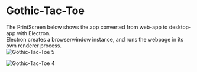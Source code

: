# Gothic-Tac-Toe

The PrintScreen below shows the app converted from web-app to desktop-app with Electron.<br>
Electron creates a browserwindow instance, and runs the webpage in its own renderer process.<br>
![Gothic-Tac-Toe 5](https://user-images.githubusercontent.com/38325801/82140577-094b3f80-9830-11ea-8b9e-b4e6864e5ffa.jpg)<p>

![Gothic-Tac-Toe 4](https://user-images.githubusercontent.com/38325801/82140242-c9d02380-982e-11ea-849c-cf009315cd4c.jpg)<p>




